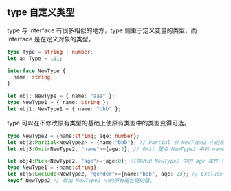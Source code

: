 ## type 自定义类型

type 与 interface 有很多相似的地方，type 侧重于定义变量的类型，而 interface 是在定义对象的类型。

```typescript
type Type = string | number;
let a: Type = 111;

interface NewType {
  name: string;
}

let obj: NewType = { name: "aaa" };
type NewType1 = { name: string };
let obj1: NewType1 = { name: "bbb" };
```

type 可以在不修改原有类型的基础上使原有类型中的类型变得可选。

```typescript
type NewType2 = {name:string; age: number};
let obj2:Partial<NewType2> = {name:"bbb"}; // Partial 令 NewType2 中的所有属性变成可选属性。
let obj3:Omit<NewType2, "name">={age:3}; // Omit 是令 NewType2 中的 name 属性剔除

let obj4:Pick<NewType2, "age">={age:0}; //挑选出 NewType2 中的 age 属性 作为新类型
type NewType1 = {name:string};
let obj5:Exclude<NewType2, "gender">={name:"bob", age: 23}; // Exclude<T, U>: T是否包含U类型，如果包含返回 never 类型， 不是则使用 T类型
keyof NewType2 // 取出 NewType2 中的所有属性键的值。
```
